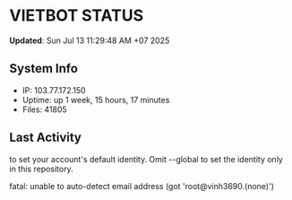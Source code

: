 # VIETBOT STATUS
**Updated**: Sun Jul 13 11:29:48 AM +07 2025

## System Info
- IP: 103.77.172.150
- Uptime: up 1 week, 15 hours, 17 minutes
- Files: 41805

## Last Activity

to set your account's default identity.
Omit --global to set the identity only in this repository.

fatal: unable to auto-detect email address (got 'root@vinh3690.(none)')
